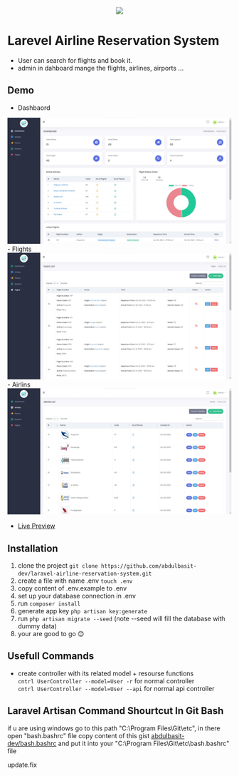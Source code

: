 
<p align="center"><a href="https://laravel.com" target="_blank"><img src="https://raw.githubusercontent.com/laravel/art/master/logo-lockup/5%20SVG/2%20CMYK/1%20Full%20Color/laravel-logolockup-cmyk-red.svg" width="400"></a></p>

# Larevel Airline Reservation System
 - User can search for flights and book it.
 - admin in dahboard mange the flights, airlines, airports ... 
## Demo 
 - Dashbaord 
 <img src="./public/assets/images/demos/dashboard.jpg" alt="dashboard">
 - Flights 
 <img src="./public/assets/images/demos/flights.jpg" alt="flights" >
 - Airlins 
 <img src="./public/assets/images/demos/airlines.jpg" alt="airlines" >

 -   [Live Preview](http://laravel-airline.herokuapp.com/public/)


## Installation

1. clone the project `git clone https://github.com/abdulbasit-dev/laravel-airline-reservation-system.git`
2. create a file with name .env `touch .env`
3. copy content of .env.example to .env
4. set up your database connection in .env
5. run `composer install`
6. generate app key `php artisan key:generate`
7. run `php artisan migrate --seed` (note --seed will fill the database with dummy data)
8.  your are good to go 😊

## Usefull Commands

- create controller with its related model + resourse functions <br/>
    `cntrl UserController --model=User -r` for normal controller <br/>
    `cntrl UserController --model=User --api` for normal api controller

## Laravel Artisan Command Shourtcut In Git Bash

if u are using windows go to this path "C:\Program Files\Git\etc", in there open "bash.bashrc" file 
copy content of this gist
[abdulbasit-dev/bash.bashrc](https://gist.github.com/abdulbasit-dev/d13ff13fb4700995de97a4b88a626753)
and put it into your "C:\Program Files\Git\etc\bash.bashrc" file 

update.fix


